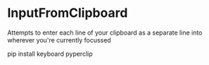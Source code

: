 # InputFromClipboard
Attempts to enter each line of your clipboard as a separate line into wherever you're currently focussed


pip install keyboard pyperclip
